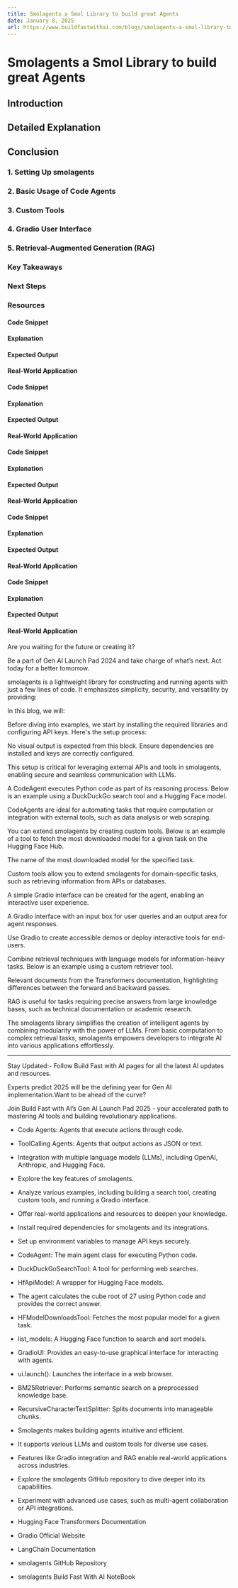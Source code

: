 ```yaml
---
title: Smolagents a Smol Library to build great Agents
date: January 8, 2025
url: https://www.buildfastwithai.com/blogs/smolagents-a-smol-library-to-build-great-agents
---
```


# Smolagents a Smol Library to build great Agents

## Introduction

## Detailed Explanation

## Conclusion

### 1. Setting Up smolagents

### 2. Basic Usage of Code Agents

### 3. Custom Tools

### 4. Gradio User Interface

### 5. Retrieval-Augmented Generation (RAG)

### Key Takeaways

### Next Steps

### Resources

#### Code Snippet

#### Explanation

#### Expected Output

#### Real-World Application

#### Code Snippet

#### Explanation

#### Expected Output

#### Real-World Application

#### Code Snippet

#### Explanation

#### Expected Output

#### Real-World Application

#### Code Snippet

#### Explanation

#### Expected Output

#### Real-World Application

#### Code Snippet

#### Explanation

#### Expected Output

#### Real-World Application

Are you waiting for the future or creating it?

Be a part of Gen AI Launch Pad 2024 and take charge of what’s next. Act today for a better tomorrow.

smolagents is a lightweight library for constructing and running agents with just a few lines of code. It emphasizes simplicity, security, and versatility by providing:

In this blog, we will:

Before diving into examples, we start by installing the required libraries and configuring API keys. Here's the setup process:

No visual output is expected from this block. Ensure dependencies are installed and keys are correctly configured.

This setup is critical for leveraging external APIs and tools in smolagents, enabling secure and seamless communication with LLMs.

A CodeAgent executes Python code as part of its reasoning process. Below is an example using a DuckDuckGo search tool and a Hugging Face model.

CodeAgents are ideal for automating tasks that require computation or integration with external tools, such as data analysis or web scraping.

You can extend smolagents by creating custom tools. Below is an example of a tool to fetch the most downloaded model for a given task on the Hugging Face Hub.

The name of the most downloaded model for the specified task.

Custom tools allow you to extend smolagents for domain-specific tasks, such as retrieving information from APIs or databases.

A simple Gradio interface can be created for the agent, enabling an interactive user experience.

A Gradio interface with an input box for user queries and an output area for agent responses.

Use Gradio to create accessible demos or deploy interactive tools for end-users.

Combine retrieval techniques with language models for information-heavy tasks. Below is an example using a custom retriever tool.

Relevant documents from the Transformers documentation, highlighting differences between the forward and backward passes.

RAG is useful for tasks requiring precise answers from large knowledge bases, such as technical documentation or academic research.

The smolagents library simplifies the creation of intelligent agents by combining modularity with the power of LLMs. From basic computation to complex retrieval tasks, smolagents empowers developers to integrate AI into various applications effortlessly.

---------------------------------

Stay Updated:- Follow Build Fast with AI pages for all the latest AI updates and resources.

Experts predict 2025 will be the defining year for Gen AI implementation.Want to be ahead of the curve?

Join Build Fast with AI’s Gen AI Launch Pad 2025 - your accelerated path to mastering AI tools and building revolutionary applications.

* Code Agents: Agents that execute actions through code.
* ToolCalling Agents: Agents that output actions as JSON or text.
* Integration with multiple language models (LLMs), including OpenAI, Anthropic, and Hugging Face.

* Explore the key features of smolagents.
* Analyze various examples, including building a search tool, creating custom tools, and running a Gradio interface.
* Offer real-world applications and resources to deepen your knowledge.

* Install required dependencies for smolagents and its integrations.
* Set up environment variables to manage API keys securely.

* CodeAgent: The main agent class for executing Python code.
* DuckDuckGoSearchTool: A tool for performing web searches.
* HfApiModel: A wrapper for Hugging Face models.

* The agent calculates the cube root of 27 using Python code and provides the correct answer.

* HFModelDownloadsTool: Fetches the most popular model for a given task.
* list_models: A Hugging Face function to search and sort models.

* GradioUI: Provides an easy-to-use graphical interface for interacting with agents.
* ui.launch(): Launches the interface in a web browser.

* BM25Retriever: Performs semantic search on a preprocessed knowledge base.
* RecursiveCharacterTextSplitter: Splits documents into manageable chunks.

* Smolagents makes building agents intuitive and efficient.
* It supports various LLMs and custom tools for diverse use cases.
* Features like Gradio integration and RAG enable real-world applications across industries.

* Explore the smolagents GitHub repository to dive deeper into its capabilities.
* Experiment with advanced use cases, such as multi-agent collaboration or API integrations.

* Hugging Face Transformers Documentation
* Gradio Official Website
* LangChain Documentation
* smolagents GitHub Repository
* smolagents Build Fast With AI NoteBook

